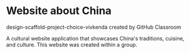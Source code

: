 # Website about China
design-scaffold-project-choice-vivkenda created by GitHub Classroom

A cultural website application that showcases China's traditions, cuisine, and culture. This website was created within a group.
